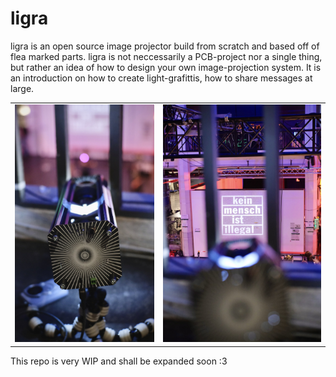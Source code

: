 # ligra

ligra is an open source image projector build from scratch and based off of flea marked parts. ligra is not neccessarily a PCB-project nor a single thing, but rather an idea of how to design your own image-projection system. It is an introduction on how to create light-grafittis, how to share messages at large.

<table>
  <tbody>
    <tr>
      <td>
        <img src="images/signal-2024-06-01-161329_003.jpeg"/>
      </td>
      <td>
        <img src="images/signal-2024-06-01-161329_004.jpeg"/>
      </td>
    </tr>
  </tbody>
</table>


This repo is very WIP and shall be expanded soon :3
